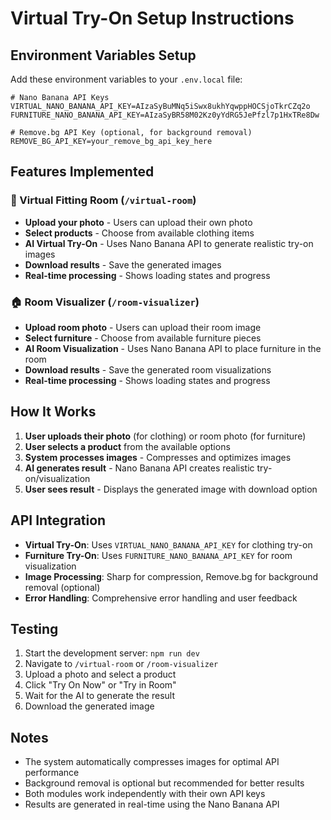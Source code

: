 # Virtual Try-On Setup Instructions

## Environment Variables Setup

Add these environment variables to your `.env.local` file:

```env
# Nano Banana API Keys
VIRTUAL_NANO_BANANA_API_KEY=AIzaSyBuMNq5iSwx8ukhYqwppHOCSjoTkrCZq2o
FURNITURE_NANO_BANANA_API_KEY=AIzaSyBR58M02Kz0yYdRG5JePfzl7p1HxTRe8Dw

# Remove.bg API Key (optional, for background removal)
REMOVE_BG_API_KEY=your_remove_bg_api_key_here
```

## Features Implemented

### 🎯 Virtual Fitting Room (`/virtual-room`)
- **Upload your photo** - Users can upload their own photo
- **Select products** - Choose from available clothing items
- **AI Virtual Try-On** - Uses Nano Banana API to generate realistic try-on images
- **Download results** - Save the generated images
- **Real-time processing** - Shows loading states and progress

### 🏠 Room Visualizer (`/room-visualizer`)
- **Upload room photo** - Users can upload their room image
- **Select furniture** - Choose from available furniture pieces
- **AI Room Visualization** - Uses Nano Banana API to place furniture in the room
- **Download results** - Save the generated room visualizations
- **Real-time processing** - Shows loading states and progress

## How It Works

1. **User uploads their photo** (for clothing) or room photo (for furniture)
2. **User selects a product** from the available options
3. **System processes images** - Compresses and optimizes images
4. **AI generates result** - Nano Banana API creates realistic try-on/visualization
5. **User sees result** - Displays the generated image with download option

## API Integration

- **Virtual Try-On**: Uses `VIRTUAL_NANO_BANANA_API_KEY` for clothing try-on
- **Furniture Try-On**: Uses `FURNITURE_NANO_BANANA_API_KEY` for room visualization
- **Image Processing**: Sharp for compression, Remove.bg for background removal (optional)
- **Error Handling**: Comprehensive error handling and user feedback

## Testing

1. Start the development server: `npm run dev`
2. Navigate to `/virtual-room` or `/room-visualizer`
3. Upload a photo and select a product
4. Click "Try On Now" or "Try in Room"
5. Wait for the AI to generate the result
6. Download the generated image

## Notes

- The system automatically compresses images for optimal API performance
- Background removal is optional but recommended for better results
- Both modules work independently with their own API keys
- Results are generated in real-time using the Nano Banana API
